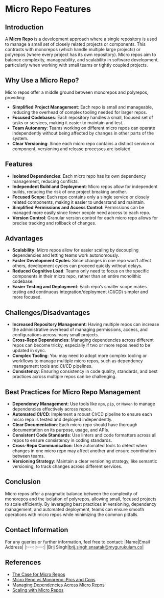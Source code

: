 
# Micro Repo Features

## Introduction
A **Micro Repo** is a development approach where a single repository is used to manage a small set of closely related projects or components. This contrasts with monorepos (which handle multiple large projects) or polyrepos (where every project has its own repository). Micro repos aim to balance complexity, manageability, and scalability in software development, particularly when working with small teams or tightly coupled projects.

## Why Use a Micro Repo?
Micro repos offer a middle ground between monorepos and polyrepos, providing:
- **Simplified Project Management**: Each repo is small and manageable, reducing the overhead of complex tooling needed for larger repos.
- **Focused Codebases**: Each repository handles a small, focused set of tasks or services, making it easier to maintain and test.
- **Team Autonomy**: Teams working on different micro repos can operate independently without being affected by changes in other parts of the system.
- **Clear Versioning**: Since each micro repo contains a distinct service or component, versioning and release processes are isolated.

## Features
- **Isolated Dependencies**: Each micro repo has its own dependency management, reducing conflicts.
- **Independent Build and Deployment**: Micro repos allow for independent builds, reducing the risk of one project breaking another.
- **Focused Scope**: Each repo contains only a single service or closely related components, making it easier to understand and maintain.
- **Simplified Permissions and Access Control**: Permissions can be managed more easily since fewer people need access to each repo.
- **Version Control**: Granular version control for each micro repo allows for precise tracking and rollback of changes.

## Advantages
- **Scalability**: Micro repos allow for easier scaling by decoupling dependencies and letting teams work autonomously.
- **Faster Development Cycles**: Since changes in one repo won’t affect others, development cycles can proceed quickly without delays.
- **Reduced Cognitive Load**: Teams only need to focus on the specific components in their micro repo, rather than an entire monolithic codebase.
- **Easier Testing and Deployment**: Each repo’s smaller scope makes testing and continuous integration/deployment (CI/CD) simpler and more focused.

## Challenges/Disadvantages
- **Increased Repository Management**: Having multiple repos can increase the administrative overhead of managing permissions, access, and configurations across many small projects.
- **Cross-Repo Dependencies**: Managing dependencies across different repos can become tricky, especially if two or more repos need to be updated in sync.
- **Complex Tooling**: You may need to adopt more complex tooling or workflows to manage multiple micro repos, such as dependency management tools and CI/CD pipelines.
- **Consistency**: Ensuring consistency in code quality, standards, and best practices across multiple repos can be challenging.

## Best Practices for Micro Repo Management
- **Dependency Management**: Use tools like `npm`, `pip`, or `Maven` to manage dependencies effectively across repos.
- **Automated CI/CD**: Implement a robust CI/CD pipeline to ensure each micro repo is tested and deployed independently.
- **Clear Documentation**: Each micro repo should have thorough documentation on its purpose, usage, and APIs.
- **Consistent Code Standards**: Use linters and code formatters across all repos to ensure consistency in coding standards.
- **Cross-Repo Communication**: Use automated tools to detect when changes in one micro repo may affect another and ensure coordination between teams.
- **Versioning Strategy**: Maintain a clear versioning strategy, like semantic versioning, to track changes across different services.

## Conclusion
Micro repos offer a pragmatic balance between the complexity of monorepos and the isolation of polyrepos, allowing small, focused projects to scale efficiently. By leveraging best practices in versioning, dependency management, and automated deployment, teams can ensure smooth operations with micro repos while minimizing the common pitfalls.

## Contact Information
For any queries or further information, feel free to contact:
|Name|Email Address|
|:---:|:---:|
|Brij Singh|brij.singh.snaatak@mygurukulam.co|





## References
- [The Case for Micro Repos](https://example.com/micro-repos-article)
- [Micro Repo vs Monorepo: Pros and Cons](https://example.com/pros-cons-microrepo)
- [Managing Dependencies Across Micro Repos](https://example.com/dependencies-management)
- [Scaling with Micro Repos](https://example.com/scaling-micro-repos)
